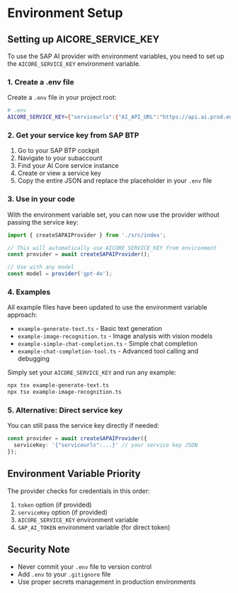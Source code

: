 # Environment Setup

## Setting up AICORE_SERVICE_KEY

To use the SAP AI provider with environment variables, you need to set up the `AICORE_SERVICE_KEY` environment variable.

### 1. Create a .env file

Create a `.env` file in your project root:

```bash
# .env
AICORE_SERVICE_KEY={"serviceurls":{"AI_API_URL":"https://api.ai.prod.eu-central-1.aws.ml.hana.ondemand.com"},"appname":"your-app-name","clientid":"your-client-id","clientsecret":"your-client-secret","identityzone":"your-identity-zone","identityzoneid":"your-identity-zone-id","url":"https://your-auth-url.authentication.region.hana.ondemand.com","credential-type":"binding-secret"}
```

### 2. Get your service key from SAP BTP

1. Go to your SAP BTP cockpit
2. Navigate to your subaccount
3. Find your AI Core service instance
4. Create or view a service key
5. Copy the entire JSON and replace the placeholder in your `.env` file

### 3. Use in your code

With the environment variable set, you can now use the provider without passing the service key:

```typescript
import { createSAPAIProvider } from './src/index';

// This will automatically use AICORE_SERVICE_KEY from environment
const provider = await createSAPAIProvider();

// Use with any model
const model = provider('gpt-4o');
```

### 4. Examples

All example files have been updated to use the environment variable approach:

- `example-generate-text.ts` - Basic text generation
- `example-image-recognition.ts` - Image analysis with vision models
- `example-simple-chat-completion.ts` - Simple chat completion
- `example-chat-completion-tool.ts` - Advanced tool calling and debugging

Simply set your `AICORE_SERVICE_KEY` and run any example:

```bash
npx tsx example-generate-text.ts
npx tsx example-image-recognition.ts
```

### 5. Alternative: Direct service key

You can still pass the service key directly if needed:

```typescript
const provider = await createSAPAIProvider({
  serviceKey: '{"serviceurls":...}' // your service key JSON
});
```

## Environment Variable Priority

The provider checks for credentials in this order:

1. `token` option (if provided)
2. `serviceKey` option (if provided)  
3. `AICORE_SERVICE_KEY` environment variable
4. `SAP_AI_TOKEN` environment variable (for direct token)

## Security Note

- Never commit your `.env` file to version control
- Add `.env` to your `.gitignore` file
- Use proper secrets management in production environments